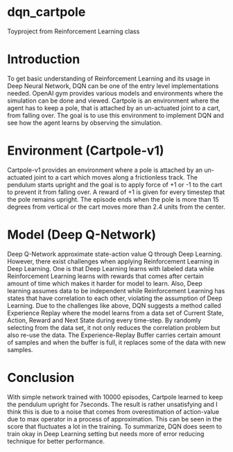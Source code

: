 # dqn_cartpole
Toyproject from Reinforcement Learning class

# Introduction
To get basic understanding of Reinforcement Learning and its usage in Deep Neural
Network, DQN can be one of the entry level implementations needed. OpenAI gym provides
various models and environments where the simulation can be done and viewed. Cartpole is an
environment where the agent has to keep a pole, that is attached by an un-actuated joint to a
cart, from falling over. The goal is to use this environment to implement DQN and see how the
agent learns by observing the simulation.
# Environment (Cartpole-v1)
Cartpole-v1 provides an environment where a pole is attached by an un-actuated joint
to a cart which moves along a frictionless track. The pendulum starts upright and the goal is to
apply force of +1 or -1 to the cart to prevent it from falling over. A reward of +1 is given for
every timestep that the pole remains upright. The episode ends when the pole is more than 15
degrees from vertical or the cart moves more than 2.4 units from the center.
# Model (Deep Q-Network)
Deep Q-Network approximate state-action value Q through Deep Learning. However,
there exist challenges when applying Reinforcement Learning in Deep Learning. One is that
Deep Learning learns with labeled data while Reinforcement Learning learns with rewards that
comes after certain amount of time which makes it harder for model to learn. Also, Deep
learning assumes data to be independent while Reinforcement Learning has states that have
correlation to each other, violating the assumption of Deep Learning.
Due to the challenges like above, DQN suggests a method called Experience Replay
where the model learns from a data set of Current State, Action, Reward and Next State during
every time-step. By randomly selecting from the data set, it not only reduces the correlation
problem but also re-use the data. The Experience-Replay Buffer carries certain amount of
samples and when the buffer is full, it replaces some of the data with new samples.
# Conclusion
With simple network trained with 10000 episodes, Cartpole learned to keep the
pendulum upright for 7seconds. The result is rather unsatisfying and I think this is due to a
noise that comes from overestimation of action-value due to max operator in a process of
approximation. This can be seen in the score that fluctuates a lot in the training. To summarize,
DQN does seem to train okay in Deep Learning setting but needs more of error reducing
technique for better performance.

